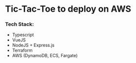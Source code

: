 # Tic-Tac-Toe to deploy on AWS

### Tech Stack:
- Typescript
- VueJS
- NodeJS + Express.js
- Terraform
- AWS (DynamoDB, ECS, Fargate)
